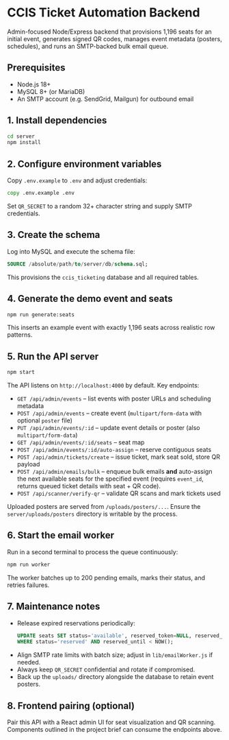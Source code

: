 # CCIS Ticket Automation Backend

Admin-focused Node/Express backend that provisions 1,196 seats for an initial event, generates signed QR codes, manages event metadata (posters, schedules), and runs an SMTP-backed bulk email queue.

## Prerequisites

- Node.js 18+
- MySQL 8+ (or MariaDB)
- An SMTP account (e.g. SendGrid, Mailgun) for outbound email

## 1. Install dependencies

```cmd
cd server
npm install
```

## 2. Configure environment variables

Copy `.env.example` to `.env` and adjust credentials:

```cmd
copy .env.example .env
```

Set `QR_SECRET` to a random 32+ character string and supply SMTP credentials.

## 3. Create the schema

Log into MySQL and execute the schema file:

```sql
SOURCE /absolute/path/to/server/db/schema.sql;
```

This provisions the `ccis_ticketing` database and all required tables.

## 4. Generate the demo event and seats

```cmd
npm run generate:seats
```

This inserts an example event with exactly 1,196 seats across realistic row patterns.

## 5. Run the API server

```cmd
npm start
```

The API listens on `http://localhost:4000` by default. Key endpoints:

- `GET /api/admin/events` – list events with poster URLs and scheduling metadata
- `POST /api/admin/events` – create event (`multipart/form-data` with optional `poster` file)
- `PUT /api/admin/events/:id` – update event details or poster (also `multipart/form-data`)
- `GET /api/admin/events/:id/seats` – seat map
- `POST /api/admin/events/:id/auto-assign` – reserve contiguous seats
- `POST /api/admin/tickets/create` – issue ticket, mark seat sold, store QR payload
- `POST /api/admin/emails/bulk` – enqueue bulk emails **and** auto-assign the next available seats for the specified event (requires `event_id`, returns queued ticket details with seat + QR code).
- `POST /api/scanner/verify-qr` – validate QR scans and mark tickets used

Uploaded posters are served from `/uploads/posters/...`. Ensure the `server/uploads/posters` directory is writable by the process.

## 6. Start the email worker

Run in a second terminal to process the queue continuously:

```cmd
npm run worker
```

The worker batches up to 200 pending emails, marks their status, and retries failures.

## 7. Maintenance notes

- Release expired reservations periodically:
  ```sql
  UPDATE seats SET status='available', reserved_token=NULL, reserved_until=NULL
  WHERE status='reserved' AND reserved_until < NOW();
  ```
- Align SMTP rate limits with batch size; adjust in `lib/emailWorker.js` if needed.
- Always keep `QR_SECRET` confidential and rotate if compromised.
- Back up the `uploads/` directory alongside the database to retain event posters.

## 8. Frontend pairing (optional)

Pair this API with a React admin UI for seat visualization and QR scanning. Components outlined in the project brief can consume the endpoints above.
